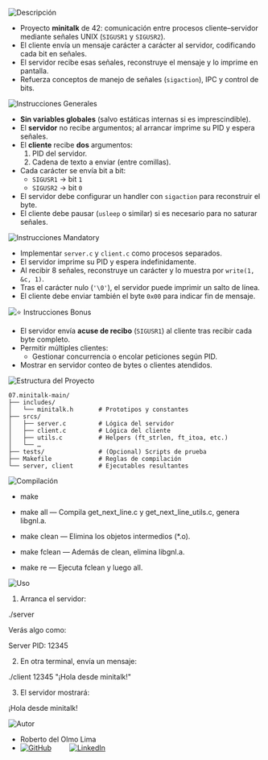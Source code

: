 ![Descripción](https://img.shields.io/badge/Descripción-blue?style=for-the-badge)

- Proyecto **minitalk** de 42: comunicación entre procesos cliente–servidor mediante señales UNIX (`SIGUSR1` y `SIGUSR2`).  
- El cliente envía un mensaje carácter a carácter al servidor, codificando cada bit en señales.  
- El servidor recibe esas señales, reconstruye el mensaje y lo imprime en pantalla.  
- Refuerza conceptos de manejo de señales (`sigaction`), IPC y control de bits.


![Instrucciones Generales](https://img.shields.io/badge/Instrucciones%20Generales-green?style=for-the-badge&logo=readthedocs)

- **Sin variables globales** (salvo estáticas internas si es imprescindible).  
- El **servidor** no recibe argumentos; al arrancar imprime su PID y espera señales.  
- El **cliente** recibe **dos** argumentos:
  1. PID del servidor.  
  2. Cadena de texto a enviar (entre comillas).  
- Cada carácter se envía bit a bit:
  - `SIGUSR1` → bit `1`  
  - `SIGUSR2` → bit `0`  
- El servidor debe configurar un handler con `sigaction` para reconstruir el byte.  
- El cliente debe pausar (`usleep` o similar) si es necesario para no saturar señales.

![Instrucciones Mandatory](https://img.shields.io/badge/Instrucciones%20Mandatory-green?style=for-the-badge&logo=bookstack)

- Implementar `server.c` y `client.c` como procesos separados.  
- El servidor imprime su PID y espera indefinidamente.  
- Al recibir 8 señales, reconstruye un carácter y lo muestra por `write(1, &c, 1)`.  
- Tras el carácter nulo (`'\0'`), el servidor puede imprimir un salto de línea.  
- El cliente debe enviar también el byte `0x00` para indicar fin de mensaje.

![⭐ Instrucciones Bonus](https://img.shields.io/badge/⭐%20Instrucciones%20Bonus-green?style=for-the-badge)

- El servidor envía **acuse de recibo** (`SIGUSR1`) al cliente tras recibir cada byte completo.  
- Permitir múltiples clientes:
  - Gestionar concurrencia o encolar peticiones según PID.  
- Mostrar en servidor conteo de bytes o clientes atendidos.

![Estructura del Proyecto](https://img.shields.io/badge/Estructura%20del%20Proyecto-orange?style=for-the-badge)

```text
07.minitalk-main/
├── includes/          
│   └── minitalk.h       # Prototipos y constantes
├── srcs/              
│   ├── server.c         # Lógica del servidor
│   ├── client.c         # Lógica del cliente
│   ├── utils.c          # Helpers (ft_strlen, ft_itoa, etc.)
│   └── …
├── tests/               # (Opcional) Scripts de prueba
├── Makefile             # Reglas de compilación
└── server, client       # Ejecutables resultantes
```

![Compilación](https://img.shields.io/badge/Compilación-blue?style=for-the-badge)

- make

- make all — Compila get_next_line.c y get_next_line_utils.c, genera libgnl.a.

- make clean — Elimina los objetos intermedios (*.o).

- make fclean — Además de clean, elimina libgnl.a.

- make re — Ejecuta fclean y luego all.

![Uso](https://img.shields.io/badge/Uso-yellow?style=for-the-badge)

 1. Arranca el servidor:

  ./server

Verás algo como:

  Server PID: 12345

2. En otra terminal, envía un mensaje:

  ./client 12345 "¡Hola desde minitalk!"

3. El servidor mostrará:

  ¡Hola desde minitalk!







![Autor](https://img.shields.io/badge/Autor-red?style=for-the-badge)

- Roberto del Olmo Lima
- [![GitHub](https://img.shields.io/badge/GitHub-Profile-informational?style=for-the-badge&logo=github&logoColor=white&color=181717)](https://github.com/legrol)
 &nbsp;&nbsp;&nbsp;&nbsp;&nbsp;&nbsp;&nbsp;&nbsp;[![LinkedIn](https://img.shields.io/badge/LinkedIn-0077B5?style=for-the-badge&logo=linkedin&logoColor=white)](https://www.linkedin.com/in/roberto-del-olmo-731746245)
